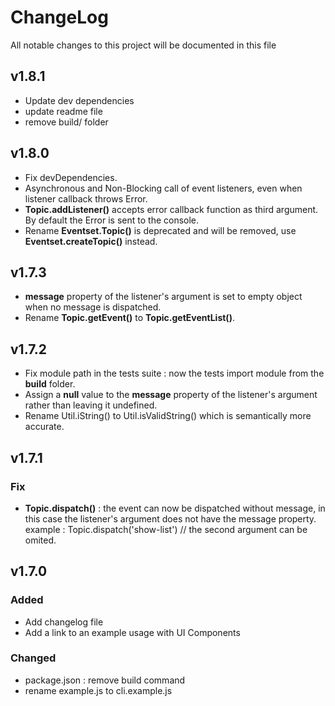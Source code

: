 # ChangeLog
All notable changes to this project will be documented in this file

## v1.8.1
- Update dev dependencies
- update readme file
- remove build/ folder

## v1.8.0
- Fix devDependencies.
- Asynchronous and Non-Blocking call of event listeners, even when listener callback throws Error.
- **Topic.addListener()** accepts error callback function as third argument. 
  By default the Error is sent to the console.
- Rename **Eventset.Topic()** is deprecated and will be removed, use **Eventset.createTopic()** instead.

## v1.7.3
- **message** property of the listener's argument is set to 
empty object when no message is dispatched.
- Rename **Topic.getEvent()** to **Topic.getEventList()**.

## v1.7.2
- Fix module path in the tests suite : now the tests import module from the **build** folder.
- Assign a **null** value to the **message** property of the listener's argument
rather than leaving it undefined.
- Rename Util.iString() to Util.isValidString() which is semantically more accurate.

## v1.7.1
### Fix
- **Topic.dispatch()** : the event can now be dispatched without message,
in this case the listener's argument does not have the message property.  
example : Topic.dispatch('show-list') // the second argument can be omited.

## v1.7.0
### Added
- Add changelog file
- Add a link to an example usage with UI Components

### Changed
- package.json : remove build command
- rename example.js to cli.example.js
